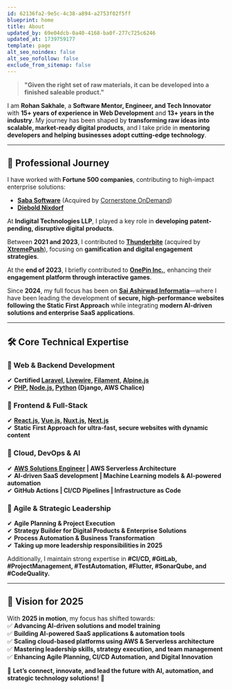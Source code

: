 ```yaml
---
id: 62136fa2-9e5c-4c38-a894-a2753f02f5ff
blueprint: home
title: About
updated_by: 69e04dcb-0a40-4168-ba0f-277c725c6246
updated_at: 1739759177
template: page
alt_seo_noindex: false
alt_seo_nofollow: false
exclude_from_sitemap: false
---
```

> **"Given the right set of raw materials, it can be developed into a finished saleable product."**

I am **Rohan Sakhale**, a **Software Mentor, Engineer, and Tech Innovator** with **15+ years of experience in Web Development** and **13+ years in the industry**. My journey has been shaped by **transforming raw ideas into scalable, market-ready digital products**, and I take pride in **mentoring developers and helping businesses adopt cutting-edge technology**.

---

## **🚀 Professional Journey**
I have worked with **Fortune 500 companies**, contributing to high-impact enterprise solutions:  
- **[Saba Software](https://saba.com)** (Acquired by [Cornerstone OnDemand](https://www.cornerstoneondemand.com/))  
- **[Diebold Nixdorf](https://dieboldnixdorf.com/)**  

At **Indigital Technologies LLP**, I played a key role in **developing patent-pending, disruptive digital products**.

Between **2021 and 2023**, I contributed to **[Thunderbite](https://thunderbite.com)** (acquired by **[XtremePush](https://xtremepush.com/)**), focusing on **gamification and digital engagement strategies**.

At the **end of 2023**, I briefly contributed to **[OnePin Inc.](https://onepin.com)**, enhancing their **engagement platform through interactive games**.

Since **2024**, my full focus has been on **[Sai Ashirwad Informatia](https://saiashirwad.com)**—where I have been leading the development of **secure, high-performance websites following the Static First Approach** while integrating **modern AI-driven solutions and enterprise SaaS applications**.

---

## **🛠️ Core Technical Expertise**
### **🔹 Web & Backend Development**
✔ **Certified [Laravel](https://laravel.com), [Livewire](https://livewire.laravel.com), [Filament](https://filamentphp.com), [Alpine.js](https://alpinejs.dev)**  
✔ **[PHP](https://www.php.net), [Node.js](https://nodejs.org), [Python](https://www.python.org) (Django, AWS Chalice)**  

### **🔹 Frontend & Full-Stack**
✔ **[React.js](https://react.dev/), [Vue.js](https://vuejs.org/), [Nuxt.js](https://nuxt.com/), [Next.js](https://nextjs.org/)**  
✔ **Static First Approach for ultra-fast, secure websites with dynamic content**  

### **🔹 Cloud, DevOps & AI**
✔ **[AWS Solutions Engineer](https://aws.amazon.com/solutions/) | AWS Serverless Architecture**  
✔ **AI-driven SaaS development | Machine Learning models & AI-powered automation**  
✔ **GitHub Actions | CI/CD Pipelines | Infrastructure as Code**  

### **🔹 Agile & Strategic Leadership**
✔ **Agile Planning & Project Execution**  
✔ **Strategy Builder for Digital Products & Enterprise Solutions**  
✔ **Process Automation & Business Transformation**  
✔ **Taking up more leadership responsibilities in 2025**  

Additionally, I maintain strong expertise in **#CI/CD, #GitLab, #ProjectManagement, #TestAutomation, #Flutter, #SonarQube, and #CodeQuality.**

---

## **🌟 Vision for 2025**
With **2025 in motion**, my focus has shifted towards:  
✅ **Advancing AI-driven solutions and model training**  
✅ **Building AI-powered SaaS applications & automation tools**  
✅ **Scaling cloud-based platforms using AWS & Serverless architecture**  
✅ **Mastering leadership skills, strategy execution, and team management**  
✅ **Enhancing Agile Planning, CI/CD Automation, and Digital Innovation**  

🚀 **Let’s connect, innovate, and lead the future with AI, automation, and strategic technology solutions!** 🚀
